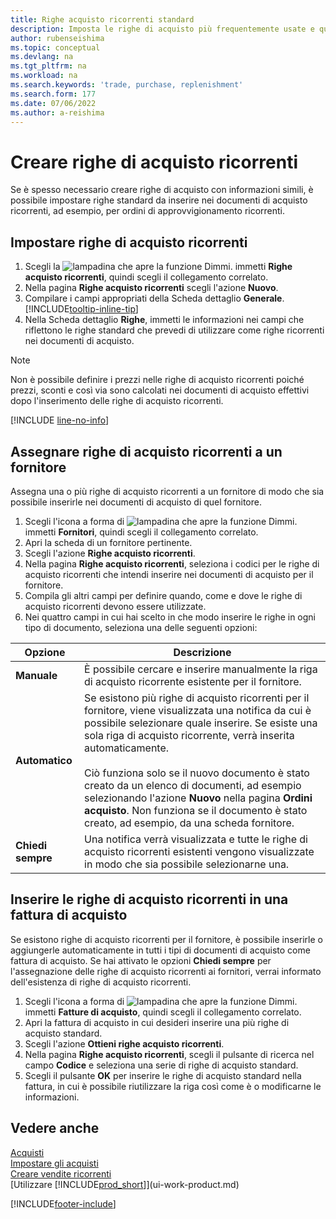 ```yaml
---
title: Righe acquisto ricorrenti standard
description: Imposta le righe di acquisto più frequentemente usate e quindi inseriscile nei documenti di acquisto per compilare rapidamente le righe con informazioni standard.
author: rubenseishima
ms.topic: conceptual
ms.devlang: na
ms.tgt_pltfrm: na
ms.workload: na
ms.search.keywords: 'trade, purchase, replenishment'
ms.search.form: 177
ms.date: 07/06/2022
ms.author: a-reishima
---
```

# Creare righe di acquisto ricorrenti

Se è spesso necessario creare righe di acquisto con informazioni simili, è possibile impostare righe standard da inserire nei documenti di acquisto ricorrenti, ad esempio, per ordini di approvvigionamento ricorrenti.

## Impostare righe di acquisto ricorrenti

1. Scegli la ![lampadina che apre la funzione Dimmi.](media/ui-search/search_small.png "Dimmi cosa vuoi fare") immetti **Righe acquisto ricorrenti**, quindi scegli il collegamento correlato.
2. Nella pagina **Righe acquisto ricorrenti** scegli l'azione **Nuovo**.
3. Compilare i campi appropriati della Scheda dettaglio **Generale**. [!INCLUDE[tooltip-inline-tip](includes/tooltip-inline-tip_md.md)]
4. Nella Scheda dettaglio **Righe**, immetti le informazioni nei campi che riflettono le righe standard che prevedi di utilizzare come righe ricorrenti nei documenti di acquisto.

> [!NOTE]
> Non è possibile definire i prezzi nelle righe di acquisto ricorrenti poiché prezzi, sconti e così via sono calcolati nei documenti di acquisto effettivi dopo l'inserimento delle righe di acquisto ricorrenti.

[!INCLUDE [line-no-info](includes/line-no-info.md)]

## Assegnare righe di acquisto ricorrenti a un fornitore

Assegna una o più righe di acquisto ricorrenti a un fornitore di modo che sia possibile inserirle nei documenti di acquisto di quel fornitore.

1. Scegli l'icona a forma di ![lampadina che apre la funzione Dimmi.](media/ui-search/search_small.png "Dimmi cosa vuoi fare") immetti **Fornitori**, quindi scegli il collegamento correlato.
2. Apri la scheda di un fornitore pertinente.
3. Scegli l'azione **Righe acquisto ricorrenti**.
4. Nella pagina **Righe acquisto ricorrenti**, seleziona i codici per le righe di acquisto ricorrenti che intendi inserire nei documenti di acquisto per il fornitore.
5. Compila gli altri campi per definire quando, come e dove le righe di acquisto ricorrenti devono essere utilizzate.
6. Nei quattro campi in cui hai scelto in che modo inserire le righe in ogni tipo di documento, seleziona una delle seguenti opzioni:

|Opzione|Descrizione|
|------|-----------|
|**Manuale**|È possibile cercare e inserire manualmente la riga di acquisto ricorrente esistente per il fornitore.|
|**Automatico**|Se esistono più righe di acquisto ricorrenti per il fornitore, viene visualizzata una notifica da cui è possibile selezionare quale inserire. Se esiste una sola riga di acquisto ricorrente, verrà inserita automaticamente.<br /><br />Ciò funziona solo se il nuovo documento è stato creato da un elenco di documenti, ad esempio selezionando l'azione **Nuovo** nella pagina **Ordini acquisto**. Non funziona se il documento è stato creato, ad esempio, da una scheda fornitore.|
|**Chiedi sempre**|Una notifica verrà visualizzata e tutte le righe di acquisto ricorrenti esistenti vengono visualizzate in modo che sia possibile selezionarne una.

## Inserire le righe di acquisto ricorrenti in una fattura di acquisto

Se esistono righe di acquisto ricorrenti per il fornitore, è possibile inserirle o aggiungerle automaticamente in tutti i tipi di documenti di acquisto come fattura di acquisto. Se hai attivato le opzioni **Chiedi sempre** per l'assegnazione delle righe di acquisto ricorrenti ai fornitori, verrai informato dell'esistenza di righe di acquisto ricorrenti.

1. Scegli l'icona a forma di ![lampadina che apre la funzione Dimmi.](media/ui-search/search_small.png "Dimmi cosa vuoi fare") immetti **Fatture di acquisto**, quindi scegli il collegamento correlato.
2. Apri la fattura di acquisto in cui desideri inserire una più righe di acquisto standard.
3. Scegli l'azione **Ottieni righe acquisto ricorrenti**.
4. Nella pagina **Righe acquisto ricorrenti**, scegli il pulsante di ricerca nel campo **Codice** e seleziona una serie di righe di acquisto standard.
5. Scegli il pulsante **OK** per inserire le righe di acquisto standard nella fattura, in cui è possibile riutilizzare la riga così come è o modificarne le informazioni.

## Vedere anche

[Acquisti](purchasing-manage-purchasing.md)  
[Impostare gli acquisti](purchasing-setup-purchasing.md)  
[Creare vendite ricorrenti](sales-how-work-standard-lines.md)  
[Utilizzare [!INCLUDE[prod_short](includes/prod_short.md)]](ui-work-product.md)  

[!INCLUDE[footer-include](includes/footer-banner.md)]